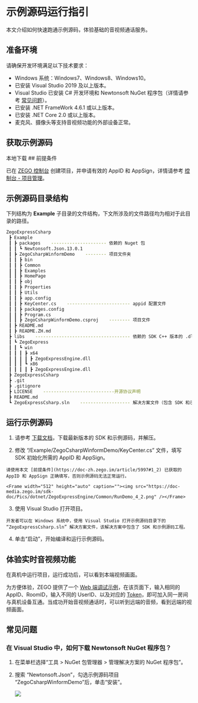 # 示例源码运行指引



本文介绍如何快速跑通示例源码，体验基础的音视频通话服务。

## 准备环境

请确保开发环境满足以下技术要求：

* Windows 系统：Windows7、Windows8、Windows10。
* 已安装 Visual Studio 2019 及以上版本。
* Visual Studio 已安装 C# 开发环境和 Newtonsoft NuGet 程序包（详情请参考 [常见问题](/real-time-video-windows-cs/quick-start/run-example-code#常见问题)）。
* 已安装 .NET FrameWork 4.6.1 或以上版本。
* 已安装 .NET Core 2.0 或以上版本。
* 麦克风、摄像头等支持音视频功能的外部设备正常。

## 获取示例源码

<Card title="示例源码" href="https://artifact-sdk.zego.im/express/video/windows-csharp/zego-express-video-windows-csharp.zip" target="_blank">
本地下载
</Card>
## 前提条件

已在 [ZEGO 控制台](https://console.zego.im/) 创建项目，并申请有效的 AppID 和 AppSign，详情请参考 [控制台 - 项目管理](/console/project-info)。

## 示例源码目录结构

下列结构为 **Example** 子目录的文件结构，下文所涉及的文件路径均为相对于此目录的路径。

```bash
ZegoExpressCsharp
 ┣ Example
 ┃ ┣ packages    --------------------- 依赖的 Nuget 包
 ┃ ┃ ┗ Newtonsoft.Json.13.0.1
 ┃ ┣ ZegoCsharpWinformDemo    -------- 项目文件夹
 ┃ ┃ ┣ bin
 ┃ ┃ ┣ Common
 ┃ ┃ ┣ Examples
 ┃ ┃ ┣ HomePage
 ┃ ┃ ┣ obj
 ┃ ┃ ┣ Properties
 ┃ ┃ ┣ Utils
 ┃ ┃ ┣ app.config
 ┃ ┃ ┣ KeyCenter.cs    ------------------------ appid 配置文件
 ┃ ┃ ┣ packages.config
 ┃ ┃ ┣ Program.cs
 ┃ ┃ ┣ ZegoCsharpWinformDemo.csproj    -------- 项目文件
 ┃ ┣ README.md
 ┃ ┣ README.ZH.md
 ┣ libs    ------------------------------------ 依赖的 SDK C++ 版本的 .dll 库文件
 ┃ ┗ ZegoExpress
 ┃ ┃ ┗ win
 ┃ ┃ ┃ ┣ x64
 ┃ ┃ ┃ ┃ ┣ ZegoExpressEngine.dll
 ┃ ┃ ┃ ┗ x86
 ┃ ┃ ┃ ┃ ┣ ZegoExpressEngine.dll
 ┣ ZegoExpressCsharp
 ┣ .git
 ┣ .gitignore
 ┣ LICENSE    ---------------------------开源协议声明
 ┣ README.md
 ┗ ZegoExpressCsharp.sln    ------------------- 解决方案文件（包含 SDK 和示例源码工程）
```

## 运行示例源码

1. 请参考 [下载文档](/real-time-video-windows-cs/client-sdk/download-sdk)，下载最新版本的 SDK 和示例源码，并解压。

2. 修改 “/Example/ZegoCsharpWinformDemo/KeyCenter.cs” 文件，填写 SDK 初始化所需的 AppID 和 AppSign。

<Warning title="注意">


    请使用本文 [前提条件](https://doc-zh.zego.im/article/5997#1_2) 已获取的 AppID 和 AppSign 正确填写，否则示例源码无法正常运行。

</Warning>



    <Frame width="512" height="auto" caption=""><img src="https://doc-media.zego.im/sdk-doc/Pics/dotnet/ZegoExpressEngine/Common/RunDemo_4_2.png" /></Frame>

3. 使用 Visual Studio 打开项目。

<Note title="说明">


    开发者可以在 Windows 系统中，使用 Visual Studio 打开示例源码目录下的 “ZegoExpressCsharp.sln” 解决方案文件，该解决方案中包含了 SDK 和示例源码工程。

</Note>



4. 单击“启动”，开始编译和运行示例源码。


## 体验实时音视频功能

在真机中运行项目，运行成功后，可以看到本端视频画面。

为方便体验，ZEGO 提供了一个 [Web 端调试示例](https://zegodev.github.io/zego-express-webrtc-sample/assistDev/index.html)，在该页面下，输入相同的 AppID、RoomID，输入不同的 UserID、以及对应的 [Token](/console/development-assistance/temporary-token)，即可加入同一房间与真机设备互通。当成功开始音视频通话时，可以听到远端的音频，看到远端的视频画面。


## 常见问题

### 在 Visual Studio 中，如何下载 Newtonsoft NuGet 程序包？

1. 在菜单栏选择“工具 > NuGet 包管理器 > 管理解决方案的 NuGet 程序包”。
2. 搜索 “Newtonsoft.Json”，勾选示例源码项目 “ZegoCsharpWinformDemo”后，单击“安装”。

    <Frame width="512" height="auto" caption=""><img src="https://doc-media.zego.im/sdk-doc/Pics/dotnet/ZegoExpressEngine/Common/RunDemo_6_1.png" /></Frame>
